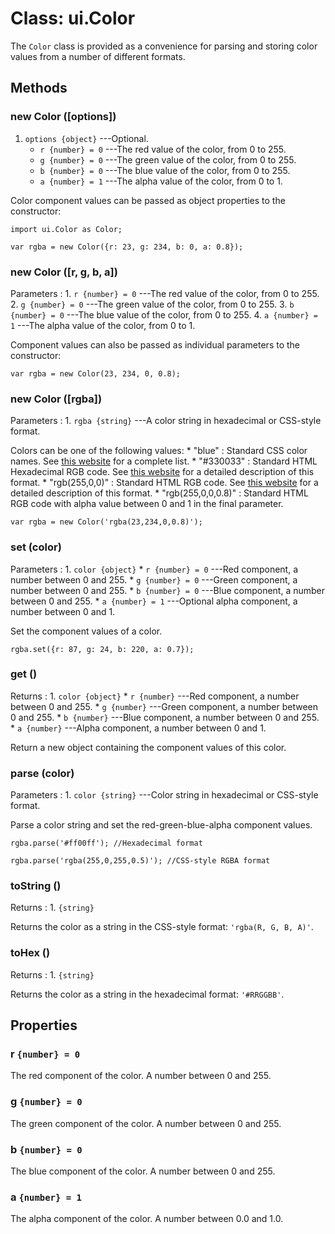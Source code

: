 # Class: ui.Color

The `Color` class is provided as a convenience for parsing and
storing color values from a number of different formats.

## Methods

### new Color ([options])
1. `options {object}` ---Optional.
    * `r {number} = 0` ---The red value of the color, from 0 to 255.
    * `g {number} = 0` ---The green value of the color, from 0 to 255.
    * `b {number} = 0` ---The blue value of the color, from 0 to 255.
    * `a {number} = 1` ---The alpha value of the color, from 0 to 1.

Color component values can be passed as object properties to
the constructor:

~~~
import ui.Color as Color;

var rgba = new Color({r: 23, g: 234, b: 0, a: 0.8});
~~~

### new Color ([r, g, b, a])

Parameters
:    1. `r {number} = 0` ---The red value of the color, from 0 to 255.
	 2. `g {number} = 0` ---The green value of the color, from 0 to 255.
	 3. `b {number} = 0` ---The blue value of the color, from 0 to 255.
	 4. `a {number} = 1` ---The alpha value of the color, from 0 to 1.

Component values can also be passed as individual parameters to the constructor:

~~~
var rgba = new Color(23, 234, 0, 0.8);
~~~

### new Color ([rgba])

Parameters
:    1. `rgba {string}` ---A color string in hexadecimal or CSS-style format.

Colors can be one of the following values:
		 * "blue" : Standard CSS color names.  See [this website]() for a complete list.
		 * "#330033" : Standard HTML Hexadecimal RGB code.  See [this website](http://www.w3schools.com/cssref/css_colors.asp) for a detailed description of this format.
		 * "rgb(255,0,0)" : Standard HTML RGB code.  See [this website](http://www.w3schools.com/cssref/css_colors.asp) for a detailed description of this format.
		 * "rgb(255,0,0,0.8)" : Standard HTML RGB code with alpha value between 0 and 1 in the final parameter.

~~~
var rgba = new Color('rgba(23,234,0,0.8)');
~~~

### set (color)

Parameters
:    1. `color {object}`
	     * `r {number} = 0` ---Red component, a number between 0 and 255.
		 * `g {number} = 0` ---Green component, a number between 0 and 255.
		 * `b {number} = 0` ---Blue component, a number between 0 and 255.
		 * `a {number} = 1` ---Optional alpha component, a number between 0 and 1.

Set the component values of a color.

~~~
rgba.set({r: 87, g: 24, b: 220, a: 0.7});
~~~

### get ()

Returns
:    1. `color {object}`
	     * `r {number}` ---Red component, a number between 0 and 255.
		 * `g {number}` ---Green component, a number between 0 and 255.
		 * `b {number}` ---Blue component, a number between 0 and 255.
		 * `a {number}` ---Alpha component, a number between 0 and 1.

Return a new object containing the component values of this color.

### parse (color)

Parameters
:    1. `color {string}` ---Color string in hexadecimal or CSS-style format.

Parse a color string and set the red-green-blue-alpha component values.

~~~
rgba.parse('#ff00ff'); //Hexadecimal format

rgba.parse('rgba(255,0,255,0.5)'); //CSS-style RGBA format
~~~

### toString ()

Returns
:    1. `{string}`

Returns the color as a string in the CSS-style format: `'rgba(R, G, B, A)'`.

### toHex ()

Returns
:    1. `{string}`

Returns the color as a string in the hexadecimal format: `'#RRGGBB'`.


## Properties

### r `{number} = 0`

The red component of the color. A number between 0 and 255.

### g `{number} = 0`

The green component of the color. A number between 0 and 255.

### b `{number} = 0`

The blue component of the color. A number between 0 and 255.

### a `{number} = 1`

The alpha component of the color. A number between 0.0 and 1.0.
